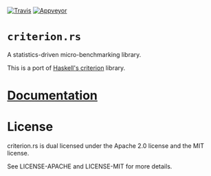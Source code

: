 [![Travis](https://travis-ci.org/japaric/criterion.rs.svg?branch=master)](https://travis-ci.org/japaric/criterion.rs)
[![Appveyor](https://ci.appveyor.com/api/projects/status/9f5w8gf8l5ap8wak?svg=true)](https://ci.appveyor.com/project/japaric/criterion.rs)

# `criterion.rs`

A statistics-driven micro-benchmarking library.

This is a port of [Haskell's criterion][haskell] library.

# [Documentation][docs]

# License

criterion.rs is dual licensed under the Apache 2.0 license and the MIT license.

See LICENSE-APACHE and LICENSE-MIT for more details.

[docs]: http://japaric.github.io/criterion.rs/criterion/
[haskell]: https://hackage.haskell.org/package/criterion
